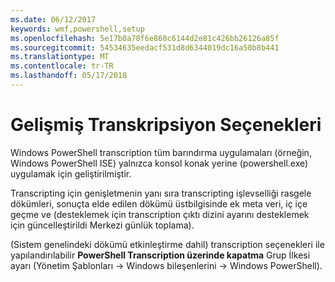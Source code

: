 ```yaml
---
ms.date: 06/12/2017
keywords: wmf,powershell,setup
ms.openlocfilehash: 5e17b0a78f6e860c6144d2e81c426bb26126a85f
ms.sourcegitcommit: 54534635eedacf531d8d6344019dc16a50b8b441
ms.translationtype: MT
ms.contentlocale: tr-TR
ms.lasthandoff: 05/17/2018
---
```

# <a name="enhanced-transcription-options"></a>Gelişmiş Transkripsiyon Seçenekleri

Windows PowerShell transcription tüm barındırma uygulamaları (örneğin, Windows PowerShell ISE) yalnızca konsol konak yerine (powershell.exe) uygulamak için geliştirilmiştir.

Transcripting için genişletmenin yanı sıra transcripting işlevselliği rasgele dökümleri, sonuçta elde edilen dökümü üstbilgisinde ek meta veri, iç içe geçme ve (desteklemek için transcription çıktı dizini ayarını desteklemek için güncelleştirildi Merkezi günlük toplama).

(Sistem genelindeki dökümü etkinleştirme dahil) transcription seçenekleri ile yapılandırılabilir **PowerShell Transcription üzerinde kapatma** Grup İlkesi ayarı (Yönetim Şablonları -> Windows bileşenlerini -> Windows PowerShell).
